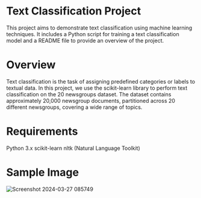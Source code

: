 # Text Classification Project
This project aims to demonstrate text classification using machine learning techniques. It includes a Python script for training a text classification model and a README file to provide an overview of the project.

# Overview
Text classification is the task of assigning predefined categories or labels to textual data. In this project, we use the scikit-learn library to perform text classification on the 20 newsgroups dataset. The dataset contains approximately 20,000 newsgroup documents, partitioned across 20 different newsgroups, covering a wide range of topics.

# Requirements
Python 3.x
scikit-learn
nltk (Natural Language Toolkit)
# Sample Image
![Screenshot 2024-03-27 085749](https://github.com/Amit-Git-project/Text-Classification/assets/113319871/24e0c547-f5bb-4a29-8e0a-b010b3223a0d)
